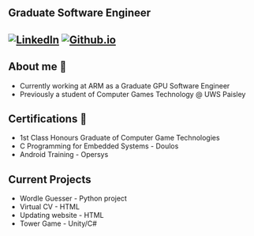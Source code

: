 <!--uncomment when header is made
[![Header](https://github.com/liamchampton/liamchampton/blob/master/github-profile-banner.jpg "Header")](https://techjam.dev/)
-->

## Graduate Software Engineer

[![LinkedIn](https://img.shields.io/badge/LinkedIn-Craig%20McCorrisken-blue)](https://www.linkedin.com/in/craig-mccorrisken)
[![Github.io](https://img.shields.io/badge/github.io-Craig%20McCorrisken-green)](https://craigmccorrisken.github.io)
---

## About me :rocket:
- Currently working at ARM as a Graduate GPU Software Engineer
- Previously a student of Computer Games Technology @ UWS Paisley

## Certifications :scroll:
- 1st Class Honours Graduate of Computer Game Technologies
- C Programming for Embedded Systems - Doulos
- Android Training - Opersys

## Current Projects
- Wordle Guesser - Python project
- Virtual CV - HTML
- Updating website - HTML
- Tower Game - Unity/C#
